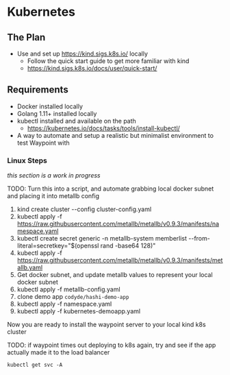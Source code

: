 # Kubernetes

## The Plan

- Use and set up https://kind.sigs.k8s.io/ locally
  + Follow the quick start guide to get more familiar with kind
  + https://kind.sigs.k8s.io/docs/user/quick-start/

## Requirements

- Docker installed locally
- Golang 1.11+ installed locally
- kubectl installed and available on the path
  + https://kubernetes.io/docs/tasks/tools/install-kubectl/
- A way to automate and setup a realistic but minimalist environment to test Waypoint with

### Linux Steps

_this section is a work in progress_

TODO: Turn this into a script, and automate grabbing local docker subnet and placing it into metallb config

1) kind create cluster --config cluster-config.yaml
2) kubectl apply -f https://raw.githubusercontent.com/metallb/metallb/v0.9.3/manifests/namespace.yaml
3) kubectl create secret generic -n metallb-system memberlist --from-literal=secretkey="$(openssl rand -base64 128)"
4) kubectl apply -f https://raw.githubusercontent.com/metallb/metallb/v0.9.3/manifests/metallb.yaml
5) Get docker subnet, and update metallb values to represent your local docker subnet
5) kubectl apply -f metallb-config.yaml
6) clone demo app `codyde/hashi-demo-app`
7) kubectl apply -f namespace.yaml
8) kubectl apply -f kubernetes-demoapp.yaml

Now you are ready to install the waypoint server to your local kind k8s cluster

TODO: if waypoint times out deploying to k8s again, try
and see if the app actually made it to the load balancer

```
kubectl get svc -A
```
